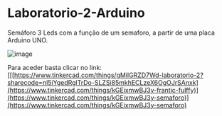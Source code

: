 # Laboratorio-2-Arduino
Semáforo
3 Leds com a função de um semaforo, a partir de uma placa Arduino UNO.

![image](https://github.com/user-attachments/assets/ede6caa3-8b53-4705-8570-861b6ca8f6f3)



Para aceder basta clicar no link:
[[[https://www.tinkercad.com/things/gMilGRZD7Wd-laboratorio-2?sharecode=nl5iYgedRglTrDo-SLZSi85mkhECLzeX6OgOJrSAnxk](https://www.tinkercad.com/things/kGEixmwBJ3y-frantic-fulffy)](https://www.tinkercad.com/things/kGEixmwBJ3y-semaforo)](https://www.tinkercad.com/things/kGEixmwBJ3y-semaforo)
